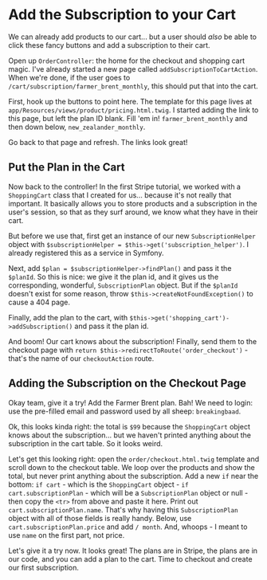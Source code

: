 # Add the Subscription to your Cart

We can already add products to our cart... but a user should *also* be able to click
these fancy buttons and add a subscription to their cart.

Open up `OrderController`: the home for the checkout and shopping cart magic. I've
already started a new page called `addSubscriptionToCartAction`. When we're done,
if the user goes to `/cart/subscription/farmer_brent_monthly`, this should put that
into the cart.

First, hook up the buttons to point here. The template for this page lives at
`app/Resources/views/product/pricing.html.twig`. I started adding the link to this
page, but left the plan ID blank. Fill 'em in! `farmer_brent_monthly` and then down
below, `new_zealander_monthly`.

Go back to that page and refresh. The links look great!

## Put the Plan in the Cart

Now back to the controller! In the first Stripe tutorial, we worked with a `ShoppingCart`
class that I created for us... because it's not really that important. It basically
allows you to store products and a subscription in the user's session, so that as
they surf around, we know what they have in their cart.

But before we use that, first get an instance of our new `SubscriptionHelper` object
with `$subscriptionHelper = $this->get('subscription_helper')`. I already registered
this as a service in Symfony.

Next, add `$plan = $subscriptionHelper->findPlan()` and pass it the `$planId`. So
this is nice: we give it the plan id, and it gives us the corresponding, wonderful,
`SubscriptionPlan` object. But if the `$planId` doesn't exist for some reason, 
throw `$this->createNotFoundException()` to cause a 404 page.

Finally, add the plan to the cart, with `$this->get('shopping_cart')->addSubscription()`
and pass it the plan id.

And boom! Our cart knows about the subscription! Finally, send them to the checkout
page with `return $this->redirectToRoute('order_checkout')` - that's the name of
our `checkoutAction` route.

## Adding the Subscription on the Checkout Page

Okay team, give it a try! Add the Farmer Brent plan. Bah! We need to login: use
the pre-filled email and password used by all sheep: `breakingbaad`.

Ok, this looks kinda right: the total is `$99` because the `ShoppingCart` object
knows about the subscription... but we haven't printed anything about the subscription
in the cart table. So it looks weird.

Let's get this looking right: open the `order/checkout.html.twig` template and scroll
down to the checkout table. We loop over the products and show the total, but never
print anything about the subscription. Add a new `if` near the bottom: `if cart` - 
which is the `ShoppingCart` object - `if cart.subscriptionPlan` - which will be
a `SubscriptionPlan` object or null - then copy the `<tr>` from above and paste
it here. Print out `cart.subscriptionPlan.name`. That's why having this `SubscriptionPlan`
object with all of those fields is really handy. Below, use `cart.subscriptionPlan.price`
and add `/ month`. And, whoops - I meant to use `name` on the first part, not price.

Let's give it a try now. It looks great! The plans are in Stripe, the plans are
in our code, and you can add a plan to the cart. Time to checkout and create our
first subscription.
